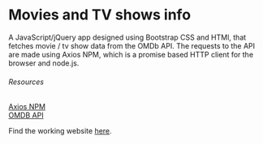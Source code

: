 # Movies and TV shows info

A JavaScript/jQuery app designed using Bootstrap CSS and HTMl, that fetches movie / tv show data from the OMDb API. The requests to the API are made using Axios NPM, which is a promise based HTTP client for the browser and node.js.
<br>
<h6>Resources</h6>
<a href="https://www.npmjs.com/package/axios">Axios NPM</a> <br>
<a href="https://www.omdbapi.com/">OMDB API</a> <br>

Find the working website <a href="http://movieinfo.000webhostapp.com/">here</a>.

